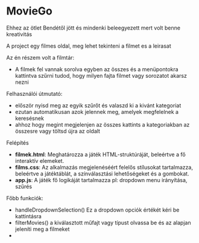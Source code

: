 # MovieGo

Ehhez az ötlet Bendétől jött és mindenki beleegyezett mert volt benne kreativitás

A project egy filmes oldal, meg lehet tekinteni a filmet es a leirasat 

Az én részem volt a filmtár:
- A filmek fel vannak sorolva egyben az összes és a menüpontokra kattintva szűrni tudod, hogy milyen fajta filmet vagy sorozatot akarsz nezni
  
Felhasználói útmutató:
- először nyisd meg az egyik szűrőt és valaszd ki a kivánt kategoriat
- ezutan automatikusan azok jelennek meg, amelyek megfelelnek a keresésnek
- ahhoz hogy megint megjelenjen az összes kattints a kategoriakban az összesre vagy töltsd újra az oldalt

Felépítés
- **filmek.html**: Meghatározza a játék HTML-struktúráját, beleértve a fő interaktív elemeket.
- **films.css**: Az alkalmazás megjelenéséért felelős stílusokat tartalmazza, beleértve a játéktáblát, a színválasztási lehetőségeket és a gombokat.
- **app.js**: A játék fő logikáját tartalmazza pl: dropdown menu irányítása, szűrés


Főbb funkciók:
- handleDropdownSelection() Ez a dropdown opciók értékét kéri be kattintásra
- filterMovies() a kiválasztott műfajt vagy típust olvassa be és az alapjan jeleníti meg a filmeket
- 
